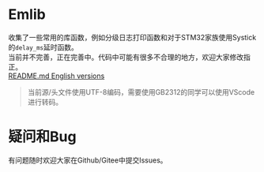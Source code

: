 # Emlib
收集了一些常用的库函数，例如分级日志打印函数和对于STM32家族使用Systick的`delay_ms`延时函数。  
当前并不完善，正在完善中。代码中可能有很多不合理的地方，欢迎大家修改指正。  
[README.md English versions](README_EN.md)  
>当前源/头文件使用UTF-8编码，需要使用GB2312的同学可以使用VScode进行转码。



   


   
# 疑问和Bug
有问题随时欢迎大家在Github/Gitee中提交Issues。
